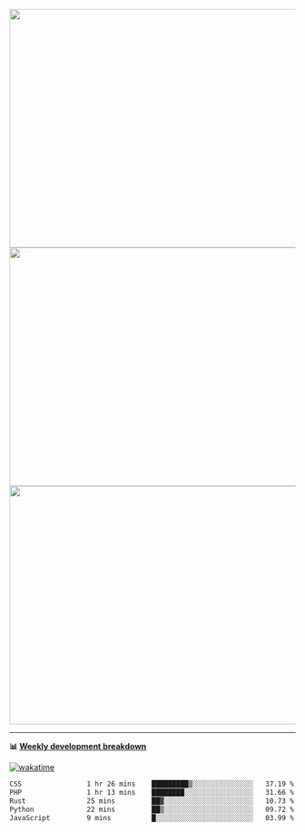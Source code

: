 <p float="left" align="middle"><img src="https://user-images.githubusercontent.com/56089155/195064669-12bd89bb-53c9-44b1-9fd8-993f93f585e1.png" width="600px" height="420px">
<img src="https://user-images.githubusercontent.com/56089155/195064706-c37aa3c8-f669-46c9-abba-1eadcbb910c5.png" width="600px" height="420px">
<img src="https://user-images.githubusercontent.com/56089155/195064753-0de674c7-4fc7-4831-a8a5-402e19cc77be.png" width="600px" height="420px"></p>

<hr />

**📊 [Weekly development breakdown](https://wakatime.com/@Ari24)**

[![wakatime](https://wakatime.com/badge/user/ca34c016-707f-4382-84cf-1823913a1423.svg)](https://wakatime.com/@ca34c016-707f-4382-84cf-1823913a1423)

<!--START_SECTION:waka-->

```txt
CSS                1 hr 26 mins    █████████▒░░░░░░░░░░░░░░░   37.19 %
PHP                1 hr 13 mins    ████████░░░░░░░░░░░░░░░░░   31.66 %
Rust               25 mins         ██▓░░░░░░░░░░░░░░░░░░░░░░   10.73 %
Python             22 mins         ██▒░░░░░░░░░░░░░░░░░░░░░░   09.72 %
JavaScript         9 mins          █░░░░░░░░░░░░░░░░░░░░░░░░   03.99 %
```

<!--END_SECTION:waka-->
